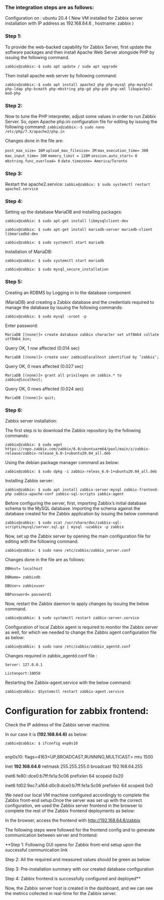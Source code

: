 
### The integration steps are as follows:

Configuration on : ubuntu 20.4 ( New VM installed for Zabbix server installation with IP address as 192.168.64.6 , hostname: zabbix )

### Step 1: 

To provide the web-backed capability for Zabbix Server, first update the software packages and then install Apache Web Server alongside PHP by issuing the following command.

```zabbix@zabbix:-$ sudo apt update / sudo apt upgrade```

Then install apache web server by following command:

```zabbix@zabbix:-$ sudo apt install apache2 php php-mysql php-mysqlnd php-ldap php-bcmath php-mbstring php-gd php-pdo php-xml libapache2-mod-php```

### Step 2:

Now to tune the PHP interpreter, adjust some values in order to run Zabbix Server. So, open Apache php.ini configuration file for editing by
issuing the following command:
```zabbix@zabbix:-$ sudo nano /etc/php/7.X/apache2/php.in```

Changes done in the file are:

```post_max_size= 16M```
```upload_max_filesize= 2M```
```max_execution_time= 300```
```max_input_time= 300```
```memory_limit = 128M```
```session.auto_start= 0```
```mbstring.func_overload= 0```
```date.timezone= America/Toronto```

### Step 3:

Restart the apache2.service:
```zabbix@zabbix: $ sudo systemctl restart apache2.service```

### Step 4:

Setting up the database MariaDB and installing packages:

```zabbix@zabbix: $ sudo apt-get install libmysqlclient-dev```

```zabbix@zabbix: $ sudo apt-get install mariadb-server mariadb-client libmariadbd-dev```

```zabbix@zabbix: $ sudo systemctl start mariadb```

Installation of MariaDB:

```zabbix@zabbix: $ sudo systemctl start mariadb```

```zabbix@zabbix: $ sudo mysql_secure_installation```

### Step 5:

Creating an RDBMS by Logging in to the database component

(MariaDB) and creating a Zabbix database and the credentials required to manage the database by issuing the following commands:

```
zabbix@zabbix: $ sudo mysql -uroot -p
```

Enter password: 

```
MariaDB [(none)]> create database zabbix character set utf8mb4 collate utf8mb4_bin;
```

Query OK, 1 row affected (0.014 sec)

```
MariaDB [(none)]> create user zabbix@localhost identified by ’zabbix’;
```

Query OK, 0 rows affected (0.027 sec)

```
MariaDB [(none)]> grant all privileges on zabbix.* to zabbix@localhost;
```

Query OK, 0 rows affected (0.024 sec)

```
MariaDB [(none)]> quit;
```

### Step 6: 
Zabbix server installation:

The first step is to download the Zabbix repository by the following commands:

```
zabbix@zabbix: $ sudo wget https://repo.zabbix.com/zabbix/6.0/ubuntuarm64/pool/main/z/zabbix-release/zabbix-release_6.0-1+ubuntu20.04_all.deb
```

Using the debian package manager command as below:

```
zabbix@zabbix: $ sudo dpkg -i zabbix-releas_6.0-1+ubuntu20.04_all.deb
```

Installing Zabbix server:

```
zabbix@zabbix: $ sudo apt install zabbix-server-mysql zabbix-frontend-php zabbix-apache-conf zabbix-sql-scripts zabbix-agent
```

Before configuring the server, first, importing Zabbix’s initial database schema to the MySQL database. Importing the schema against the database created for the Zabbix application by issuing the below command:

```
zabbix@zabbix: $ sudo zcat /usr/share/doc/zabbix-sql-scripts/mysql/server.sql.gz | mysql -uzabbix -p zabbix

```
Now, set up the Zabbix server by opening the main configuration file for editing with the following command.

```
zabbix@zabbix: $ sudo nano /etc/zabbix/zabbix_server.conf
```
Changes done in the file are as follows:

```
DBHost= localhost

DBName= zabbixdb

DBUser= zabbixuser

DBPassword= password1

```
Now, restart the Zabbix daemon to apply changes by issuing the below command.

```
zabbix@zabbix: $ sudo systemctl restart zabbix-server.service
```

Configuration of local Zabbix agent is required to monitor the Zabbix server as well, for which we needed to change the Zabbix agent configuration file as below:

```
zabbix@zabbix: $ sudo nano /etc/zabbix/zabbix_agentd.conf

```
Changes required in zabbix_agentd.conf file :

```
Server: 127.0.0.1

Listenport:10050

```
Restarting the Zabbix-agent.service with the below command:

```
zabbix@zabbix: $Systemctl restart zabbix-agent.service
```

# Configuration for zabbix frontend: 

Check the IP address of the Zabbix server machine.
 
In our case it is **(192.168.64.6)** as below:
 
```
zabbix@zabbix: $ ifconfig enp0s10
 
```

enp0s10: flags=4163<UP,BROADCAST,RUNNING,MULTICAST> mtu 1500
 
Inet **192.168.64.6** netmask 255.255.255.0 broadcast 192.168.64.255
 
inet6 fe80::dce0:b7ff:fe1a:5c06 prefixlen 64 scopeid 0x20<link>
 
inet6 fd02:9ec7:a164:d0c9:dce0:b7ff:fe1a:5c06 prefixlen 64 scopeid 0x0<global>
 
We need our local VM machine configured accordingly to complete the Zabbix front-end setup.Once the server was set up with the correct configuration, we used the Zabbix server frontend in the browser to complete the rest of the Zabbix frontend deployments as below:
 
In the browser, access the frontend with http://192.168.64.6/zabbix

The following steps were followed for the frontend config and to generate communication between server and frontend:
 
 **Step 1: Following GUI opens for Zabbix front-end setup upon the successful communication link

 Step 2: All the required and measured values should be green as below:

 Step 3: Pre-installation summary with our created database configuration

 Step 4: Zabbix frontend is successfully configured and deployed**
 
 Now, the Zabbix server host is created in the dashboard, and we can see the metrics collected in real-time for the Zabbix server.


